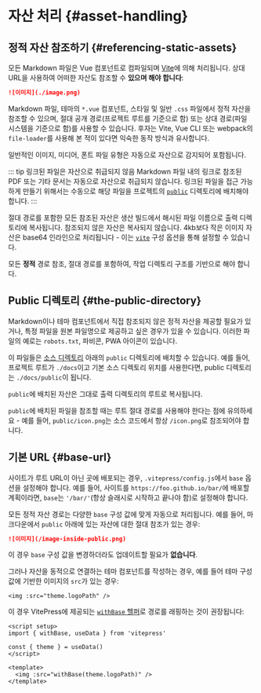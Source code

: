 # 자산 처리 {#asset-handling}

## 정적 자산 참조하기 {#referencing-static-assets}

모든 Markdown 파일은 Vue 컴포넌트로 컴파일되며 [Vite](https://vitejs.dev/ko/guide/assets.html)에 의해 처리됩니다. 상대 URL을 사용하여 어떠한 자산도 참조할 수 **있으며 해야 합니다**:

```md
![이미지](./image.png)
```

Markdown 파일, 테마의 `*.vue` 컴포넌트, 스타일 및 일반 `.css` 파일에서 정적 자산을 참조할 수 있으며, 절대 공개 경로(프로젝트 루트를 기준으로 함) 또는 상대 경로(파일 시스템을 기준으로 함)를 사용할 수 있습니다. 후자는 Vite, Vue CLI 또는 webpack의 `file-loader`를 사용해 본 적이 있다면 익숙한 동작 방식과 유사합니다.

일반적인 이미지, 미디어, 폰트 파일 유형은 자동으로 자산으로 감지되어 포함됩니다.

::: tip 링크된 파일은 자산으로 취급되지 않음
Markdown 파일 내의 링크로 참조된 PDF 또는 기타 문서는 자동으로 자산으로 취급되지 않습니다. 링크된 파일을 접근 가능하게 만들기 위해서는 수동으로 해당 파일을 프로젝트의 [`public`](#the-public-directory) 디렉토리에 배치해야 합니다.
:::

절대 경로를 포함한 모든 참조된 자산은 생산 빌드에서 해시된 파일 이름으로 출력 디렉토리에 복사됩니다. 참조되지 않은 자산은 복사되지 않습니다. 4kb보다 작은 이미지 자산은 base64 인라인으로 처리됩니다 - 이는 [`vite`](../reference/site-config#vite) 구성 옵션을 통해 설정할 수 있습니다.

모든 **정적** 경로 참조, 절대 경로를 포함하여, 작업 디렉토리 구조를 기반으로 해야 합니다.

## Public 디렉토리 {#the-public-directory}

Markdown이나 테마 컴포넌트에서 직접 참조되지 않은 정적 자산을 제공할 필요가 있거나, 특정 파일을 원본 파일명으로 제공하고 싶은 경우가 있을 수 있습니다. 이러한 파일의 예로는 `robots.txt`, 파비콘, PWA 아이콘이 있습니다.

이 파일들은 [소스 디렉토리](./routing#source-directory) 아래의 `public` 디렉토리에 배치할 수 있습니다. 예를 들어, 프로젝트 루트가 `./docs`이고 기본 소스 디렉토리 위치를 사용한다면, public 디렉토리는 `./docs/public`이 됩니다.

`public`에 배치된 자산은 그대로 출력 디렉토리의 루트로 복사됩니다.

`public`에 배치된 파일을 참조할 때는 루트 절대 경로를 사용해야 한다는 점에 유의하세요 - 예를 들어, `public/icon.png`는 소스 코드에서 항상 `/icon.png`로 참조되어야 합니다.

## 기본 URL {#base-url}

사이트가 루트 URL이 아닌 곳에 배포되는 경우, `.vitepress/config.js`에서 `base` 옵션을 설정해야 합니다. 예를 들어, 사이트를 `https://foo.github.io/bar/`에 배포할 계획이라면, `base`는 `'/bar/'`(항상 슬래시로 시작하고 끝나야 함)로 설정해야 합니다.

모든 정적 자산 경로는 다양한 `base` 구성 값에 맞게 자동으로 처리됩니다. 예를 들어, 마크다운에서 `public` 아래에 있는 자산에 대한 절대 참조가 있는 경우:

```md
![이미지](/image-inside-public.png)
```

이 경우 `base` 구성 값을 변경하더라도 업데이트할 필요가 **없습니다**.

그러나 자산을 동적으로 연결하는 테마 컴포넌트를 작성하는 경우, 예를 들어 테마 구성 값에 기반한 이미지의 `src`가 있는 경우:

```vue
<img :src="theme.logoPath" />
```

이 경우 VitePress에 제공되는 [`withBase` 헬퍼](../reference/runtime-api#withbase)로 경로를 래핑하는 것이 권장됩니다:

```vue
<script setup>
import { withBase, useData } from 'vitepress'

const { theme } = useData()
</script>

<template>
  <img :src="withBase(theme.logoPath)" />
</template>
```
